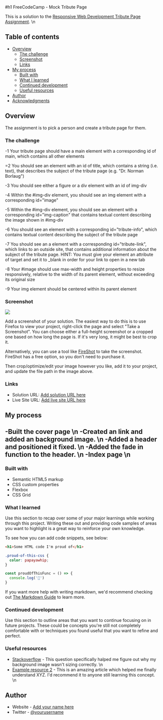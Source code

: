 #h1 FreeCodeCamp - Mock Tribute Page

This is a solution to the [Responsive Web Development Tribute Page Assignment](https://www.freecodecamp.com). \n

## Table of contents

- [Overview](#overview)
  - [The challenge](#the-challenge)
  - [Screenshot](#screenshot)
  - [Links](#links)
- [My process](#my-process)
  - [Built with](#built-with)
  - [What I learned](#what-i-learned)
  - [Continued development](#continued-development)
  - [Useful resources](#useful-resources)
- [Author](#author)
- [Acknowledgments](#acknowledgments)


## Overview
The assignment is to pick a person and create a tribute page for them.

### The challenge

  -1  Your tribute page should have a main element with a corresponding id of main, which contains all other elements

  =2  You should see an element with an id of title, which contains a string (i.e. text), that describes the subject of the tribute page (e.g. "Dr. Norman Borlaug")

  -3  You should see either a figure or a div element with an id of img-div

  -4  Within the #img-div element, you should see an img element with a corresponding id="image"

  -5  Within the #img-div element, you should see an element with a corresponding id="img-caption" that contains textual content describing the image shown in #img-div

  -6  You should see an element with a corresponding id="tribute-info", which contains textual content describing the subject of the tribute page

  -7  You should see an a element with a corresponding id="tribute-link", which links to an outside site, that contains additional information about the subject of the tribute page. HINT: You must give your element an attribute of target and set it to _blank in order for your link to open in a new tab

  -8  Your #image should use max-width and height properties to resize responsively, relative to the width of its parent element, without exceeding its original size

  -9  Your img element should be centered within its parent element

### Screenshot

![](./screenshot.jpg)

Add a screenshot of your solution. The easiest way to do this is to use Firefox to view your project, right-click the page and select "Take a Screenshot". You can choose either a full-height screenshot or a cropped one based on how long the page is. If it's very long, it might be best to crop it.

Alternatively, you can use a tool like [FireShot](https://getfireshot.com/) to take the screenshot. FireShot has a free option, so you don't need to purchase it. 

Then crop/optimize/edit your image however you like, add it to your project, and update the file path in the image above.


### Links

- Solution URL: [Add solution URL here](https://your-solution-url.com)
- Live Site URL: [Add live site URL here](https://your-live-site-url.com)

## My process
-Built the cover page \n
  -Created an <a> link and added an background image. \n
  -Added a header and positioned it fixed. \n
  -Added the fade in function to the header. \n
-Index page \n
  -
### Built with

- Semantic HTML5 markup
- CSS custom properties
- Flexbox
- CSS Grid




### What I learned

Use this section to recap over some of your major learnings while working through this project. Writing these out and providing code samples of areas you want to highlight is a great way to reinforce your own knowledge.

To see how you can add code snippets, see below:

```html
<h1>Some HTML code I'm proud of</h1>
```
```css
.proud-of-this-css {
  color: papayawhip;
}
```
```js
const proudOfThisFunc = () => {
  console.log('🎉')
}
```

If you want more help with writing markdown, we'd recommend checking out [The Markdown Guide](https://www.markdownguide.org/) to learn more.

### Continued development

Use this section to outline areas that you want to continue focusing on in future projects. These could be concepts you're still not completely comfortable with or techniques you found useful that you want to refine and perfect.

### Useful resources

- [Stackoverflow](https://stackoverflow.com/questions/25422241/html-and-css-using-background-image-as-a-clickable-link) - This question specifically halped me figure out why my background image wasn't sizing correctly. \n 
- [Example resource 2](https://www.example.com) - This is an amazing article which helped me finally understand XYZ. I'd recommend it to anyone still learning this concept. \n

## Author

- Website - [Add your name here](https://www.your-site.com)
- Twitter - [@yourusername](https://www.twitter.com/yourusername)